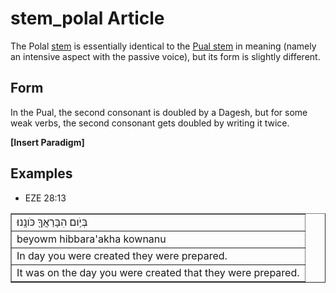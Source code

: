 # stem_polal Article
The Polal [stem](https://git.door43.org/Door43/en-uhg/src/master/content/stem/02.md) is essentially identical to the [Pual stem](https://git.door43.org/Door43/en-uhg/src/master/content/stem_pual/02.md) in meaning (namely an intensive aspect with the passive voice), but its form is slightly different.

## Form
In the Pual, the second consonant is doubled by a Dagesh, but for some weak verbs, the second consonant gets doubled by writing it twice.

**[Insert Paradigm]**

## Examples

* EZE 28:13
<table border="1" class="docutils">
<colgroup>
<col width="100%" />
</colgroup>
<tbody valign="top">
<tr class="row-odd"><td>בְּיֹ֥ום הִבָּרַאֲךָ֖ כֹּונָֽנוּ׃</td>
</tr>
<tr class="row-even"><td>beyowm hibbara'akha kownanu</td>
</tr>
<tr class="row-odd"><td>In day you were created they were prepared.</td>
</tr>
<tr class="row-even"><td>It was on the day you were created that they were prepared.</td>
</tr>
</tbody>
</table>